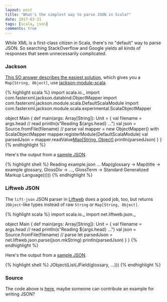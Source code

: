 ```yaml
---
layout: post
title: "What's the simplest way to parse JSON in Scala?"
date: 2017-03-21
tags: [scala, json]
comments: true
---
```

While XML is a first-class citizen in Scala, there's no "default" way to parse JSON. So searching StackOverflow and Google yields all kinds of responses that seem unnecessarily complicated.

### Jackson

[This SO answer describes the easiest solution](http://stackoverflow.com/questions/20029412/scala-play-parse-json-into-map-instead-of-jsobject/20034844#20034844), which gives you a `Map[String, Object]`, use [jackson-module-scala](https://github.com/FasterXML/jackson-module-scala).

{% highlight scala %}
import scala.io._
import com.fasterxml.jackson.databind.ObjectMapper
import com.fasterxml.jackson.module.scala.DefaultScalaModule
import com.fasterxml.jackson.module.scala.experimental.ScalaObjectMapper

object Main {
  def main(args: Array[String]): Unit = {
    val filename = args.head
    // read
    println(s"Reading ${args.head} ...")
    val json = Source.fromFile(filename)
    // parse
    val mapper = new ObjectMapper() with ScalaObjectMapper
    mapper.registerModule(DefaultScalaModule)
    val parsedJson = mapper.readValue[Map[String, Object]](json.reader())
    println(parsedJson)
  }
}
{% endhighlight %}

Here's the output from a [sample JSON](https://github.com/dblock/scala-parse-json/blob/master/example.json).

{% highlight shell %}
Reading example.json ...
Map(glossary -> Map(title -> example glossary, GlossDiv -> ..., GlossTerm -> Standard Generalized Markup Language)))))
{% endhighlight %}

### Liftweb JSON

The `lift-json` JSON parser in [Liftweb](https://github.com/lift/framework) does a good job, too, but returns `JObject`-like types instead of raw `String` or `Map[String, Object]`.

{% highlight scala %}
import scala.io._
import net.liftweb.json._

object Main {
  def main(args: Array[String]): Unit = {
    val filename = args.head
    // read
    println(s"Reading ${args.head} ...")
    val json = Source.fromFile(filename)
    // parse
    let parsedJson = net.liftweb.json.parse(json.mkString)
    println(parsedJson)
  }
}
{% endhighlight %}

Here's the output from a [sample JSON](https://github.com/dblock/scala-parse-json/blob/master/example.json).

{% highlight shell %}
JObject(List(JField(glossary, ...)))
{% endhighlight %}

### Source

The code above is [here](https://github.com/dblock/scala-parse-json), maybe someone can contribute an example for writing JSON?
